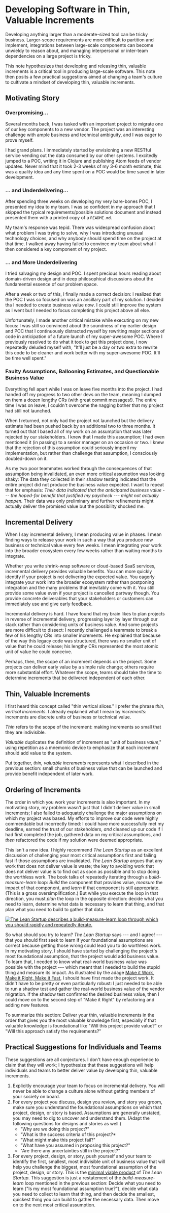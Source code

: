 # Developing Software in Thin, Valuable Increments
Developing anything larger than a moderate-sized tool can be tricky business.
Larger-scope requirements are more difficult to partition and implement,
integrations between large-scale components can become unwieldy to reason
about, and managing interpersonal or inter-team dependencies on a large project
is tricky.

This note hypothesizes that developing and releasing thin, valuable increments
is a critical tool in producing large-scale software. This note then posits a
few practical suggestions aimed at changing a team's culture to cultivate a
mindset of developing thin, valuable increments.

## Motivating Story
### Overpromising...
Several months back, I was tasked with an important project to migrate one of
our key components to a new vendor. The project was an interesting challenge
with ample business and technical ambiguity, and I was eager to prove myself.

I had grand plans. I immediately started by envisioning a new RESTful service
vending out the data consumed by our other systems. I excitedly jumped to a POC,
writing it in Clojure and publishing Atom feeds of vendor updates. Never mind
that it took 2-3 weeks of my 3-6 month estimate; this was a quality idea and any
time spent on a POC would be time saved in later development.

### ... and Underdelivering...
After spending three weeks on developing my very bare-bones POC, I presented my
idea to my team. I was so confident in my approach that I skipped the typical
requirements/possible solutions document and instead presented them with a
printed copy of a `README.md`.

My team's response was tepid. There was widespread confusion about what problem
I was trying to solve, why I was introducing unusual technology choices, and why
anybody should spend time on the project at that time. I walked away having
failed to convince my team about what I then considered a key component of my
project.

### ... and More Underdelivering
I tried salvaging my design and POC. I spent precious hours reading about
domain-driven design and in deep philosophical discussions about the fundamental
essence of our problem space.

After a week or two of this, I finally made a correct decision: I realized that
the POC I was so focused on was an ancillary part of my solution. I decided tha
I needed to create business value *now*. I could still improve the system as I
went but I needed to focus completing this project above all else.

Unfortunately, I made another critical mistake while executing on my new focus:
I was still so convinced about the soundness of my earlier design and POC that I
continuously distracted myself by rewriting major sections of code in
anticipation of a future launch of my super-awesome POC. Where I previously
resolved to do what it took to get this project done, I now repeatedly deluded
myself with, "It'll just be a day or two extra to rewrite this code to be
cleaner and work better with my super-awesome POC. It'll be time well spent."

### Faulty Assumptions, Ballooning Estimates, and Questionable Business Value
Everything fell apart while I was on leave five months into the project. I had
handed off my progress to two other devs on the team, meaning I dumped on them a
dozen lengthy CRs (with great commit messages!). The entire time I was on leave,
I couldn't overcome the nagging bother that my project had still not launched.

When I returned, not only had the project not launched but the delivery estimate
had been pushed back by an additional two to three months. It turned out that I
based all of my work on an assumption that was later rejected by our
stakeholders. I knew that I made this assumption; I had even mentioned it (in
passing) to a senior manager on an occasion or two. I knew that the rejection of
this assumption could seriously imperil my implementation, but rather than
challenge that assumption, I consciously doubled-down on it.

As my two poor teammates worked through the consequences of that assumption
being invalidated, an even more critical assumption was looking shaky: The data
they collected in their shadow testing indicated that the entire project did not
produce the business value expected. I want to repeat that for emphasis: *Their
data indicated that the anticipated business value --- the hoped-for benefit
that justified my paycheck --- might not actually happen.* Their data was only
preliminary and further refinements might actually deliver the promised value
but the possibility shocked me.

## Incremental Delivery
When I say incremental delivery, I mean producing value in phases. I mean
finding ways to release your work in such a way that you produce new business
or technical value every few weeks. I mean integrating your work into the
broader ecosystem every few weeks rather than waiting months to integrate.

Whether you write shrink-wrap software or cloud-based SaaS services, incremental
delivery provides valuable benefits. You can more quickly identify if your
project is not delivering the expected value. You eagerly integrate your work
into the broader ecosystem rather than postponing integration and the many
problems that inevitably come with it. You still provide some value even if your
project is cancelled partway though. You provide concrete deliverables that your
stakeholders or customers can immediately use and give early feedback.

Incremental delivery is hard. I have found that my brain likes to plan projects
in reverse of incremental delivery, progressing layer by layer through our stack
rather than considering units of business value. And some projects are more
difficult to dissect: I recently challenged a teammate to break a few of his
lengthy CRs into smaller increments. He explained that because of the way this
legacy code was structured, there was no smaller unit of value that he could
release; his lengthy CRs represented the most atomic unit of value he could
conceive.

Perhaps, then, the scope of an increment depends on the project. Some projects
can deliver early value by a simple rule change; others require more substantial
effort. Whatever the scope, teams should take the time to determine increments
that be delivered independent of each other.

## Thin, Valuable Increments
I first heard this concept called "thin vertical slices." I prefer the phrase
*thin, vertical increments*. I already explained what I mean by *increments*:
increments are discrete units of business or technical value.

*Thin* refers to the scope of the increment: making increments so small that
they are indivisible.

*Valuable* duplicates the definition of increment as "unit of business *value*,"
using repetition as a mnemonic device to emphasize that each increment should
add value to the system.

Put together, *thin, valuable increments* represents what I described in the
previous section: small chunks of business value that can be launched and
provide benefit independent of later work.

## Ordering of Increments
The order in which you work your increments is also important. In my motivating
story, my problem wasn't just that I didn't deliver value in small increments; I
also failed to adequately challenge the major assumptions on which my project
was based. My efforts to improve our code were highly commendable but
incorrectly timed: I could have more successfully met my deadline, earned the
trust of our stakeholders, *and* cleaned up our code if I had first completed
the job, gathered data on my critical assumptions, and *then* refactored the
code if my solution were deemed appropriate.

This isn't a new idea. I highly recommend *The Lean Startup* as an excellent
discussion of challenging your most critical assumptions first and failing fast
if those assumptions are invalidated. *The Lean Startup* argues that any work
that does not deliver value is waste; the key to avoiding work that does not
deliver value is to find out as soon as possible and to stop doing the worthless
work. The book talks of repeatedly iterating through a *build-measure-learn*
loop: *Build* the component that provides value, *measure* the impact of that
component, and *learn* if that component is still appropriate. (This is a gross
oversimplification.) But while you execute the loop in that direction, you must
*plan* the loop in the opposite direction: decide what you need to learn,
determine what data is necessary to learn that thing, and that plan what you
need to build to gather that data.

[![The Lean Startup describes a build-measure-learn loop through which you
should rapidly and repeatedly iterate.](http://theleanstartup.com/images/methodology_diagram.jpg
"Build-Measure-Learn Loop from The Lean Startup")](http://theleanstartup.com/principles)

So what should you try to learn? *The Lean Startup* says --- and I agree!
--- that you should first seek to learn if your foundational assumptions are
correct because getting those wrong could lead you to do worthless work. In my
motivating story, I should have started by challenging the project's most
foundational assumption, that the project would add business value. To learn
that, I needed to know what real-world business value was possible with the
project --- which meant that I needed to build the stupid thing and measure its
impact. As illustrated by the adage
[Make it Work, Make it Right, Make it Fast](http://wiki.c2.com/?MakeItWorkMakeItRightMakeItFast),
I should have first made the project work. It didn't have to be pretty or even
particularly robust: I just needed to be able to run a shadow test and gather
the real-world business value of the vendor migration. If the shadow test
confirmed the desired business value, then I could move on to the second step of
"Make it Right" by refactoring and adding new features.

To summarize this section: Deliver your thin, valuable increments in the order
that gives you the most valuable knowledge first, especially if that valuable
knowledge is foundational like "Will this project provide value?" or "Will this
approach satisfy the requirements?"

## Practical Suggestions for Individuals and Teams
These suggestions are all conjectures. I don't have enough experience to claim
that they will work; I hypothesize that these suggestions will help individuals
and teams to better deliver value by developing thin, valuable increments.

1. Explicitly encourage your team to focus on incremental delivery. You will
never be able to change a culture alone without getting members of your society
on board.
2. For every project you discuss, design you review, and story you groom, make
sure you understand the foundational assumptions on which that project, design,
or story is based. Assumptions are generally unstated, you may need to dig to
uncover and understand them. (Adapt the following questions for designs and
stories as well.)
   * "Why are we doing this project?"
   * "What is the success criteria of this project?*
   * "What might make this project fail?"
   * "What have you assumed in proposing this project?"
   * "Are there any uncertainties still in the project?"
2. For every project, design, or story, push yourself and your team to identify
the first, smallest, most indivisible unit of business value that will help you
challenge the biggest, most foundational assumption of the project, design, or
story. This is the
[minimal viable product](http://theleanstartup.com/principles) of *The Lean
Startup*. This suggestion is just a restatement of the *build-measure-learn*
loop mentioned in the previous section: Decide what you need to learn ("Is my
most foundational assumption true?"), decide what data you need to collect to
learn that thing, and then decide the smallest, quickest thing you can build to
gather the necessary data. Then move on to the next most critical assumption.
